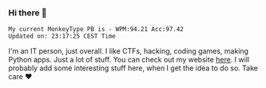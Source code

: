 ### Hi there 👋
<!-- PB START -->
```
My current MonkeyType PB is - WPM:94.21 Acc:97.42
Updated on: 23:17:25 CEST Time
```
<!-- PB END -->
I'm an IT person, just overall. I like CTFs, hacking, coding games, making Python apps. Just a lot of stuff.
You can check out my website [here](https://skill3472.github.io/).
I will probably add some interesting stuff here, when I get the idea to do so. Take care ❤️
